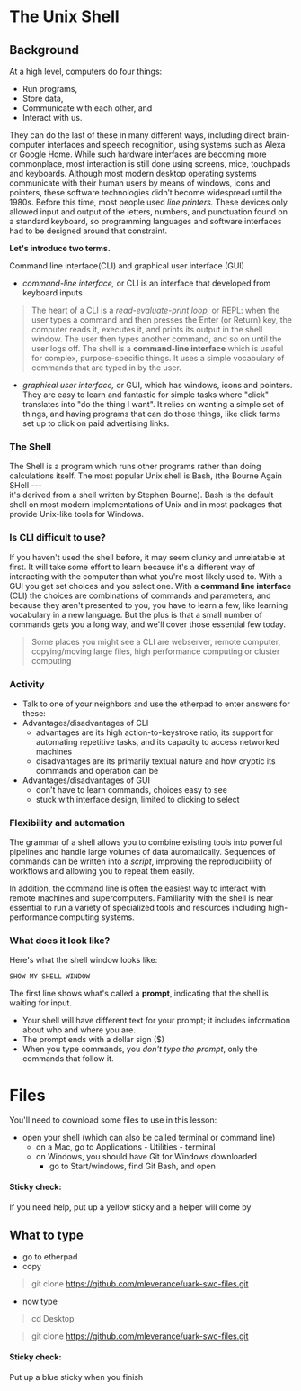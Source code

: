 # The Unix Shell

## Background

At a high level, computers do four things:

- Run programs,
- Store data,
- Communicate with each other, and
- Interact with us.

They can do the last of these in many different ways, including direct brain-computer interfaces and speech recognition, using systems such as Alexa or Google Home.
While such hardware interfaces are becoming more commonplace, most interaction is still done using screens, mice, touchpads and keyboards.
Although most modern desktop operating systems communicate with their human users by means of windows, icons and pointers, these software technologies didn’t become widespread until the 1980s.
Before this time, most people used *line printers.*
These devices only allowed input and output of the letters, numbers, and punctuation found on a standard keyboard, so programming languages and software interfaces had to be designed around that constraint.

**Let's introduce two terms.**

Command line interface(CLI) and graphical user interface (GUI)

- *command-line interface,* or CLI is an interface that developed from keyboard inputs
>The heart of a CLI is a *read-evaluate-print loop,* or REPL: when the user types a command and then presses the Enter (or Return) key, the computer reads it, executes it, and prints its output in the shell window.
The user then types another command, and so on until the user logs off.
The shell is a **command-line interface** which is useful for complex, purpose-specific things.
It uses a simple vocabulary of commands that are typed in by the user.

- *graphical user interface,* or GUI, which has windows, icons and pointers. They are easy to learn and fantastic for simple tasks where "click" translates into "do the thing I want". It relies on wanting a simple set of things, and having programs that can do those things, like click farms set up to click on paid advertising links.

### The Shell
The Shell is a program which runs other programs rather than doing calculations itself.
The most popular Unix shell is Bash, (the Bourne Again SHell ---  
it's derived from a shell written by Stephen Bourne).
Bash is the default shell on most modern implementations of Unix
and in most packages that provide Unix-like tools for Windows.

### Is CLI difficult to use?
If you haven't used the shell before, it may seem clunky and unrelatable at first. 
It will take some effort to learn because it's a different way of interacting with the computer than what you're most likely used to. With a GUI you get set choices and you select one. With a **command line interface** (CLI) the choices are combinations of commands and parameters, and because they aren't presented to you, you have to learn a few, like learning vocabulary in a new language. But the plus is that a small number of commands gets you a long way, and we'll cover those essential few today.
> Some places you might see a CLI are webserver, remote computer, copying/moving large files, high performance computing or cluster computing 

### Activity
- Talk to one of your neighbors and use the etherpad to enter answers for these:
- Advantages/disadvantages of CLI
  - advantages are its high action-to-keystroke ratio, its support for automating repetitive tasks, and its capacity to access networked machines
  - disadvantages are its primarily textual nature and how cryptic its commands and operation can be
- Advantages/disadvantages of GUI
  - don't have to learn commands, choices easy to see
  - stuck with interface design, limited to clicking to select


### Flexibility and automation

The grammar of a shell allows you to combine existing tools into powerful
pipelines and handle large volumes of data automatically. Sequences of
commands can be written into a *script*, improving the reproducibility of
workflows and allowing you to repeat them easily.

In addition, the command line is often the easiest way to interact with remote machines and supercomputers.
Familiarity with the shell is near essential to run a variety of specialized tools and resources
including high-performance computing systems.


### What does it look like?

Here's what the shell window looks like:

~~~
SHOW MY SHELL WINDOW
~~~

The first line shows what's called a **prompt**, indicating that the shell is waiting for input.
- Your shell will have different text for your prompt; it includes information about who and where
you are.
- The prompt ends with a dollar sign ($)
- When you type commands, you *don't type the prompt*, only the commands that follow it.

# Files
You'll need to download some files to use in this lesson:
- open your shell (which can also be called terminal or command line)
  - on a Mac, go to Applications - Utilities - terminal
  - on Windows, you should have Git for Windows downloaded
    - go to Start/windows, find Git Bash, and open
    
 #### Sticky check: 
 If you need help, put up a yellow sticky and a helper will come by


## What to type
- go to etherpad
- copy
> git clone https://github.com/mleverance/uark-swc-files.git
- now type 
> cd Desktop

> git clone https://github.com/mleverance/uark-swc-files.git

#### Sticky check:
Put up a blue sticky when you finish 
